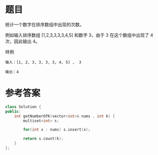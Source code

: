 # 题目
统计一个数字在排序数组中出现的次数。

例如输入排序数组 [1,2,3,3,3,3,4,5] 和数字 3，由于 3 在这个数组中出现了 4 次，因此输出 4。

样例
```
输入：[1, 2, 3, 3, 3, 3, 4, 5] ,  3

输出：4
```
# 参考答案
```c++
class Solution {
public:
    int getNumberOfK(vector<int>& nums , int k) {
        multiset<int> s;

        for(int x : nums) s.insert(x);

        return s.count(k);
    }
};
